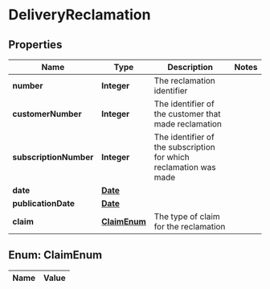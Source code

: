 

# DeliveryReclamation

## Properties

Name | Type | Description | Notes
------------ | ------------- | ------------- | -------------
**number** | **Integer** | The reclamation identifier | 
**customerNumber** | **Integer** | The identifier of the customer that made reclamation | 
**subscriptionNumber** | **Integer** | The identifier of the subscription for which reclamation was made | 
**date** | [**Date**](Date.md) |  | 
**publicationDate** | [**Date**](Date.md) |  | 
**claim** | [**ClaimEnum**](#ClaimEnum) | The type of claim for the reclamation | 


## Enum: ClaimEnum

Name | Value
---- | -----




